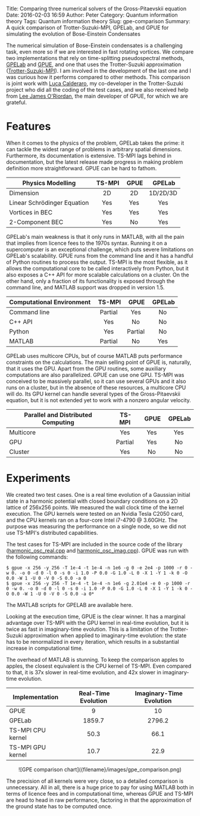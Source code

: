 Title: Comparing three numerical solvers of the Gross-Pitaevskii equation
Date: 2016-02-03 16:59
Author: Peter
Category: Quantum information theory
Tags: Quantum information theory
Slug: gpe-comparison
Summary: A quick comparison of Trotter-Suzuki-MPI, GPELab, and GPUE for simulating the evolution of Bose-Einstein Condensates

The numerical simulation of Bose-Einstein condensates is a challenging task, even more so if we are interested in fast rotating vortices. We compare two implementations that rely on time-splitting pseudospectral methods, [GPELab](http://gpelab.math.cnrs.fr/) and [GPUE](https://mlxd.github.io/GPUE/), and one that uses the Trotter-Suzuki approximation ([Trotter-Suzuki-MPI](http://trotter-suzuki-mpi.github.io/)). I am involved in the development of the last one and I was curious how it performs compared to other methods. This comparison is joint work with [Luca Calderaro](https://github.com/Lucacalderaro), my co-developer in the Trotter-Suzuki project who did all the coding of the test cases, and we also received help from [Lee James O'Riordan](https://www.researchgate.net/profile/Lee_ORiordan), the main developer of GPUE, for which we are grateful.

Features
========
When it comes to the physics of the problem, GPELab takes the prime: it can tackle the widest range of problems in arbitrary spatial dimensions. Furthermore, its documentation is extensive. TS-MPI lags behind in documentation, but the latest release made progress in making problem definition more straightforward. GPUE can be hard to fathom.

| Physics Modelling          |&nbsp;TS-MPI  |&nbsp;GPUE   |&nbsp;GPELab |
| -------------------------- |:-------:|:------:|:------:|
| Dimension                  | 2D      | 2D     |1D/2D/3D|
| Linear Schrödinger Equation| Yes     | Yes    | Yes    |
| Vortices in BEC            | Yes     | Yes    | Yes    |
| 2-Component BEC            | Yes     | No     | Yes    |

GPELab's main weakness is that it only runs in MATLAB, with all the pain that implies from licence fees to the 1970s syntax. Running it on a supercomputer is an exceptional challenge, which puts severe limitations on GPELab's scalability. GPUE runs from the command line and it has a handful of Python routines to process the output. TS-MPI is the most flexible, as it allows the computational core to be called interactively from Python, but it also exposes a C++ API for more scalable calculations on a cluster. On the other hand, only a fraction of its functionality is exposed through the command line, and MATLAB support was dropped in version 1.5.

| Computational Environment   |&nbsp;TS-MPI  |&nbsp;GPUE   |&nbsp;GPELab |
| --------------------------- |:-------:|:------:|:------:|
| Command line                | Partial | Yes    | No     |
| C++ API                     | Yes     | No     | No     |
| Python                      | Yes     | Partial| No     |
| MATLAB                      | Partial | No     | Yes    |

GPELab uses multicore CPUs, but of course MATLAB puts performance constraints on the calculations. The main selling point of GPUE is, naturally, that it uses the GPU. Apart from the GPU routines, some auxiliary computations are also parallelized. GPUE can use one GPU. TS-MPI was conceived to be massively parallel, so it can use several GPUs and it also runs on a cluster, but in the absence of these resources, a multicore CPU will do. Its GPU kernel can handle several types of the Gross-Pitaevskii equation, but it is not extended yet to work with a nonzero angular velocity.

| Parallel and Distributed Computing|&nbsp;TS-MPI  |&nbsp;GPUE   |&nbsp;GPELab |
| --------------------------------- |:-------:|:------:|:------:|
| Multicore                         | Yes     | Yes    | Yes    |
| GPU                               | Partial | Yes    | No     |
| Cluster                           | Yes     | No     | No     |

Experiments
===========
We created two test cases. One is a real time evolution of a Gaussian initial state in a harmonic potential with closed boundary conditions on a 2D lattice of 256x256 points. We measured the wall clock time of the kernel execution. The GPU kernels were tested on an Nvidia Tesla C2050 card, and the CPU kernels ran on a four-core Intel i7-4790 @ 3.60GHz. The purpose was measuring the performance on a single node, so we did not use TS-MPI's distributed capabilities.

The test cases for TS-MPI are included in the source code of the library ([harmonic_osc_real.cpp](https://github.com/trotter-suzuki-mpi/trotter-suzuki-mpi/blob/master/examples/harmonic_osc_real.cpp) and [harmonic_osc_imag.cpp](https://github.com/trotter-suzuki-mpi/trotter-suzuki-mpi/blob/master/examples/harmonic_osc_imag.cpp)). GPUE was run with the following commands:


    $ gpue -x 256 -y 256 -T 1e-4 -t 1e-4 -n 1e6 -g 0 -e 2e4 -p 1000 -r 0 -w 0. -o 0 -d 0 -l 0 -s 0 -i 1.0 -P 0.0 -G 1.0 -L 0 -X 1 -Y 1 -k 0 -O 0.0 -W 1 -U 0 -V 0 -S 0.0 -a 0
    $ gpue -x 256 -y 256 -T 1e-4 -t 1e-4 -n 1e6 -g 2.01e4 -e 0 -p 1000 -r 0 -w 0. -o 0 -d 0 -l 0 -s 0 -i 1.0 -P 0.0 -G 1.0 -L 0 -X 1 -Y 1 -k 0 -O 0.0 -W 1 -U 0 -V 0 -S 0.0 -a 0*

The MATLAB scripts for GPELAB are available here.

Looking at the execution time, GPUE is the clear winner. It has a marginal advantage over TS-MPI with the GPU kernel in real-time evolution, but it is twice as fast in imaginary-time evolution. This is a limitation of the Trotter-Suzuki approximation when applied to imaginary-time evolution: the state has to be renormalized in every iteration, which results in a substantial increase in computational time.

The overhead of MATLAB is stunning. To keep the comparison apples to apples, the closest equivalent is the CPU kernel of TS-MPI. Even compared to that, it is 37x slower in real-time evolution, and 42x slower in imaginary-time evolution.

| Implementation    |&nbsp;Real-Time Evolution|&nbsp;Imaginary-Time Evolution|
| ------------------|:-------:|:------:|
| GPUE              | 9       | 10     |
| GPELab            | 1859.7  | 2796.2 |
| TS-MPI CPU kernel | 50.3    | 66.1   |
| TS-MPI GPU kernel | 10.7    | 22.9   |

<center>![GPE comparison chart]({filename}/images/gpe_comparison.png)</center>

The precision of all kernels were very close, so a detailed comparison is unnecessary. All in all, there is a huge price to pay for using MATLAB both in terms of licence fees and in computational time, whereas GPUE and TS-MPI are head to head in raw performance, factoring in that the approximation of the ground state has to be computed once.
